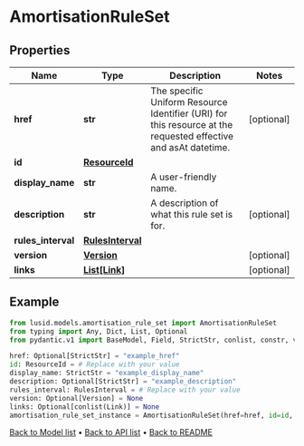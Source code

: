 # AmortisationRuleSet

## Properties
Name | Type | Description | Notes
------------ | ------------- | ------------- | -------------
**href** | **str** | The specific Uniform Resource Identifier (URI) for this resource at the requested effective and asAt datetime. | [optional] 
**id** | [**ResourceId**](ResourceId.md) |  | 
**display_name** | **str** | A user-friendly name. | 
**description** | **str** | A description of what this rule set is for. | [optional] 
**rules_interval** | [**RulesInterval**](RulesInterval.md) |  | 
**version** | [**Version**](Version.md) |  | [optional] 
**links** | [**List[Link]**](Link.md) |  | [optional] 
## Example

```python
from lusid.models.amortisation_rule_set import AmortisationRuleSet
from typing import Any, Dict, List, Optional
from pydantic.v1 import BaseModel, Field, StrictStr, conlist, constr, validator

href: Optional[StrictStr] = "example_href"
id: ResourceId = # Replace with your value
display_name: StrictStr = "example_display_name"
description: Optional[StrictStr] = "example_description"
rules_interval: RulesInterval = # Replace with your value
version: Optional[Version] = None
links: Optional[conlist(Link)] = None
amortisation_rule_set_instance = AmortisationRuleSet(href=href, id=id, display_name=display_name, description=description, rules_interval=rules_interval, version=version, links=links)

```

[Back to Model list](../README.md#documentation-for-models) &#8226; [Back to API list](../README.md#documentation-for-api-endpoints) &#8226; [Back to README](../README.md)

